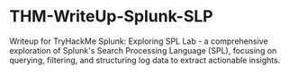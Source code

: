 # THM-WriteUp-Splunk-SLP
Writeup for TryHackMe Splunk: Exploring SPL Lab - a comprehensive exploration of Splunk's Search Processing Language (SPL), focusing on querying, filtering, and structuring log data to extract actionable insights.

